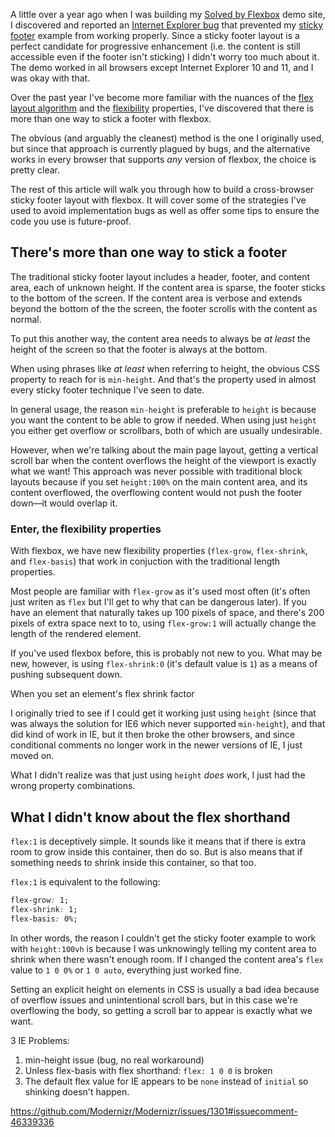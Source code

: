 <!--
{
  "layout": "article",
  "title": "Normalizing Cross-browser Flexbox Issues",
  "date": "2014-12-14T13:38:45-08:00",
  "tags": [
    "CSS"
  ]
}
-->

A little over a year ago when I was building my [Solved by Flexbox](http://philipwalton.github.io/solved-by-flexbox/) demo site, I discovered and reported an [Internet Explorer bug](https://connect.microsoft.com/IE/feedback/details/802625/min-height-and-flexbox-flex-direction-column-dont-work-together-in-ie-10-11-preview) that prevented my [sticky footer](http://philipwalton.github.io/solved-by-flexbox/demos/sticky-footer/) example from working properly. Since a sticky footer layout is a perfect candidate for progressive enhancement (i.e. the content is still accessible even if the footer isn't sticking) I didn't worry too much about it. The demo worked in all browsers except Internet Explorer 10 and 11, and I was okay with that.

Over the past year I've become more familiar with the nuances of the [flex layout algorithm](http://dev.w3.org/csswg/css-flexbox/#layout-algorithm) and the [flexibility](http://dev.w3.org/csswg/css-flexbox/#flexibility) properties, I've discovered that there is more than one way to stick a footer with flexbox.

The obvious (and arguably the cleanest) method is the one I originally used, but since that approach is currently plagued by bugs, and the alternative works in every browser that supports *any* version of flexbox, the choice is pretty clear.

The rest of this article will walk you through how to build a cross-browser sticky footer layout with flexbox. It will cover some of the strategies I've used to avoid implementation bugs as well as offer some tips to ensure the code you use is future-proof.

## There's more than one way to stick a footer

The traditional sticky footer layout includes a header, footer, and content area, each of unknown height. If the content area is sparse, the footer sticks to the bottom of the screen. If the content area is verbose and extends beyond the bottom of the the screen, the footer scrolls with the content as normal.

To put this another way, the content area needs to always be *at least* the height of the screen so that the footer is always at the bottom.

When using phrases like *at least* when referring to height, the obvious CSS property to reach for is `min-height`. And that's the property used in almost every sticky footer technique I've seen to date.

In general usage, the reason `min-height` is preferable to `height` is because you want the content to be able to grow if needed. When using just `height` you either get overflow or scrollbars, both of which are usually undesirable.

However, when we're talking about the main page layout, getting a vertical scroll bar when the content overflows the height of the viewport is exactly what we want! This approach was never possible with traditional block layouts because if you set `height:100%` on the main content area, and its content overflowed, the overflowing content would not push the footer down&mdash;it would overlap it.

### Enter, the flexibility properties

With flexbox, we have new flexibility properties (`flex-grow`, `flex-shrink`, and `flex-basis`) that work in conjuction with the traditional length properties.

Most people are familiar with `flex-grow` as it's used most often (it's often just writen as `flex` but I'll get to why that can be dangerous later). If you have an element that naturally takes up 100 pixels of space, and there's 200 pixels of extra space next to to, using `flex-grow:1` will actually change the length of the rendered element.

If you've used flexbox before, this is probably not new to you. What may be new, however, is using `flex-shrink:0` (it's default value is `1`) as a means of pushing subsequent down.

When you set an element's flex shrink factor




I originally tried to see if I could get it working just using `height` (since that was always the solution for IE6 which never supported `min-height`), and that did kind of work in IE, but it then broke the other browsers, and since conditional comments no longer work in the newer versions of IE,  I just moved on.

What I didn't realize was that just using `height` *does* work, I just had the wrong property combinations.

## What I didn't know about the flex shorthand

`flex:1` is deceptively simple. It sounds like it means that if there is extra room to grow inside this container, then do so. But is also means that if something needs to shrink inside this container, so that too.

`flex:1` is equivalent to the following:

```css
flex-grow: 1;
flex-shrink: 1;
flex-basis: 0%;
```

In other words, the reason I couldn't get the sticky footer example to work with `height:100vh` is because I was unknowingly telling my content area to shrink when there wasn't enough room. If I changed the content area's `flex` value to `1 0 0%` or `1 0 auto`, everything just worked fine.

Setting an explicit height on elements in CSS is usually a bad idea because of overflow issues and unintentional scroll bars, but in this case we're overflowing the body, so getting a scroll bar to appear is exactly what we want.


3 IE Problems:

1) min-height issue (bug, no real workaround)
2) Unless flex-basis with flex shorthand: `flex: 1 0 0` is broken
3) The default flex value for IE appears to be `none` instead of `initial` so shinking doesn't happen.




https://github.com/Modernizr/Modernizr/issues/1301#issuecomment-46339336



